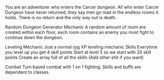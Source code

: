 You are an adventurer who enters the Carcer dungeon. All who enter Carcer Dungeon have never returned, they say men go mad in the endless rooms it holds. There is no return and the only way out is death.  

Random Dungeon Generator Mechanic
A random amount of room are created within each floor, each room contains an enemy you must fight to continue down the dungeon. 

Leveling Mechanic
Just a normal rpg XP leveling mechanic
Skills
Everytime you level up you get 4 skill points
Start at level 5 so we start with 20 skill points
Create an array full of all the skills
(Add other shit if you want)

Combat 
Turn based combat with 1 on 1 fighting.
Skills and buffs are dependent to classes. 
